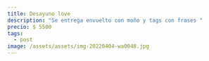 ```yaml
---
title: Desayuno love
description: "Se entrega envuelto con moño y tags con frases "
precio: $ 5500
tags:
  - post
image: /assets/assets/img-20220404-wa0048.jpg
---
```


